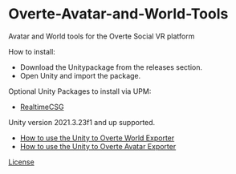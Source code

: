 # Overte-Avatar-and-World-Tools
Avatar and World tools for the Overte Social VR platform

How to install:

* Download the Unitypackage from the releases section.
* Open Unity and import the package.

Optional Unity Packages to install via UPM:
* [RealtimeCSG](https://github.com/LogicalError/realtime-CSG-for-unity/)

Unity version 2021.3.23f1 and up supported. 

* [How to use the Unity to Overte World Exporter](https://github.com/HeadClot/overte-avatar-and-world-tools/blob/main/Documentation/Unity%20to%20Overte%20World%20Exporter%20Readme)
* [How to use the Unity to Overte Avatar Exporter](https://github.com/HeadClot/overte-avatar-and-world-tools/blob/main/Documentation/Avatar%20Exporter%20Readme)



[License](https://github.com/HeadClot/Overte-Avatar-and-World-Tools/blob/main/LICENSE)
